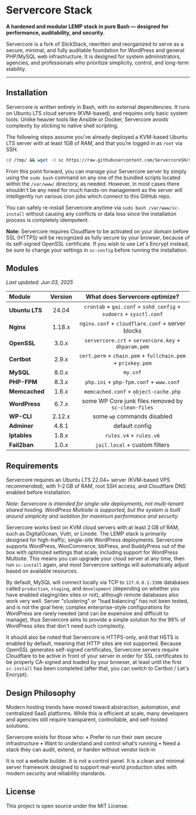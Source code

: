 # Servercore Stack

**A hardened and modular LEMP stack in pure Bash — designed for performance, auditability, and security.**

Servercore is a fork of SlickStack, rewritten and reorganized to serve as a secure, minimal, and fully auditable foundation for WordPress and general PHP/MySQL web infrastructure. It is designed for system administrators, agencies, and professionals who prioritize simplicity, control, and long-term stability.

---

## Installation

Servercore is written entirely in Bash, with no external dependencies. It runs on Ubuntu LTS cloud servers (KVM-based), and requires only basic system tools. Unlike heavier tools like Ansible or Docker, Servercore avoids complexity by sticking to native shell scripting.

The following steps assume you’ve already deployed a KVM-based Ubuntu LTS server with at least 1GB of RAM, and that you’re logged in as `root` via SSH.

```bash
cd /tmp/ && wget -O sc https://raw.githubusercontent.com/ServercoreSH/servercore-stack/main/sc-install && bash sc
```

From this point forward, you can manage your Servercore server by simply using the `sudo bash` command on any one of the bundled scripts located within the `/var/www/` directory, as needed. However, in most cases there shouldn't be any need for much hands-on management as the server will intelligently run various cron jobs which connect to this GitHub repo.

You can safely re-install Servercore anytime via `sudo bash /var/www/sc-install` without causing any conflicts or data loss since the installation process is completely idempotent.

**Note:** Servercore requires Cloudflare to be activated on your domain before SSL (HTTPS) will be recognized as fully secure by your browser, because of its self-signed OpenSSL certificate. If you wish to use Let's Encrypt instead, be sure to change your settings in `sc-config` before running the installation.

## Modules

*Last updated: Jun 03, 2025*

| Module | Version | What does Servercore optimize? |
| :------------- | :----------: | :----------: |
| **Ubuntu LTS** | 24.04 | `crontab` + `gai.conf` + `sshd_config` + `sudoers` + `sysctl.conf` |
| **Nginx** | 1.18.x | `nginx.conf` + `cloudflare.conf` + server blocks |
| **OpenSSL** | 3.0.x | `servercore.crt` + `servercore.key` + `dhparam.pem` |
| **Certbot** | 2.9.x | `cert.perm` + `chain.pem` + `fullchain.pem` + `privkey.pem` |
| **MySQL** | 8.0.x | `my.cnf` |
| **PHP-FPM** | 8.3.x | `php.ini` + `php-fpm.conf` + `www.conf` |
| **Memcached** | 1.6.x | `memcached.conf` + `object-cache.php` |
| **WordPress** | 6.7.x | some WP Core junk files removed by `sc-clean-files` |
| **WP-CLI** | 2.12.x | some `wp` commands disabled |
| **Adminer** | 4.8.1 | default config |
| **Iptables** | 1.8.x | `rules.v4` + `rules.v6` |
| **Fail2ban** | 1.0.x | `jail.local` + custom filters |

## Requirements

Servercore requires an Ubuntu LTS 22.04+ server (KVM-based VPS recommended), with 1–2 GB of RAM, root SSH access, and Cloudflare DNS enabled before installation.

*Note: Servercore is intended for single-site deployments, not multi-tenant shared hosting. WordPress Multisite is supported, but the system is built around simplicity and isolation for maximum performance and security.*

Servercore works best on KVM cloud servers with at least 2 GB of RAM, such as DigitalOcean, Vultr, or Linode. The LEMP stack is primarily designed for high-traffic, single-site WordPress deployments. Servercore supports WordPress, WooCommerce, bbPress, and BuddyPress out of the box with optimized settings that scale, including support for WordPress Multisite. This means you can upgrade your cloud server at any time, then run `sc-install` again, and most Servercore settings will automatically adjust based on available resources.

By default, MySQL will connect locally via TCP to `127.0.0.1:3306` databases called `production`, `staging`, and `development` (depending on whether you have enabled staging/dev sites or not), although remote databases also work very well. Server "clustering" or "load balancing" has not been tested, and is not the goal here; complex enterprise-style configurations for WordPress are rarely needed (and can be expensive and difficult to manage), thus Servercore aims to provide a simple solution for the 99% of WordPress sites that don't need such complexity.

It should also be noted that Servercore is HTTPS-only, and that HSTS is enabled by default, meaning that HTTP sites are not supported. Because OpenSSL generates self-signed certificates, Servercore servers require Cloudflare to be active in front of your server in order for SSL certificates to be properly CA-signed and loaded by your browser, at least until the first `sc-install` has been completed (after that, you can switch to Certbot / Let's Encrypt).

## Design Philosophy

Modern hosting trends have moved toward abstraction, automation, and centralized SaaS platforms. While this is efficient at scale, many developers and agencies still require transparent, controllable, and self-hosted solutions.

Servercore exists for those who:
	•	Prefer to run their own secure infrastructure
	•	Want to understand and control what’s running
	•	Need a stack they can audit, extend, or harden without vendor lock-in

It is not a website builder. It is not a control panel.
It is a clean and minimal server framework designed to support real-world production sites with modern security and reliability standards.

## License

This project is open source under the MIT License.
